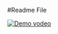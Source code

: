 #Readme File

[![Demo vodeo](https://img.youtube.com/vi/UlKMFJ2-8dE/0.jpg)](https://www.youtube.com/watch?v=UlKMFJ2-8dE)